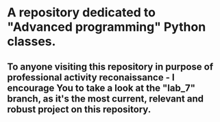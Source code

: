 # A repository dedicated to "Advanced programming" Python classes.
## To anyone visiting this repository in purpose of professional activity reconaissance - I encourage You to take a look at the "lab_7" branch, as it's the most current, relevant and robust project on this repository.